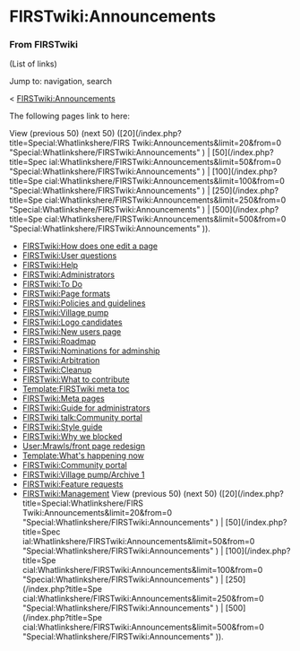 # FIRSTwiki:Announcements

### From FIRSTwiki

(List of links)

Jump to: navigation, search

&lt;
[FIRSTwiki:Announcements](/index.php?title=FIRSTwiki:Announcements&redirect=no
"FIRSTwiki:Announcements" )  

The following pages link to here:

View (previous 50) (next 50) ([20](/index.php?title=Special:Whatlinkshere/FIRS
Twiki:Announcements&limit=20&from=0
"Special:Whatlinkshere/FIRSTwiki:Announcements" ) | [50](/index.php?title=Spec
ial:Whatlinkshere/FIRSTwiki:Announcements&limit=50&from=0
"Special:Whatlinkshere/FIRSTwiki:Announcements" ) | [100](/index.php?title=Spe
cial:Whatlinkshere/FIRSTwiki:Announcements&limit=100&from=0
"Special:Whatlinkshere/FIRSTwiki:Announcements" ) | [250](/index.php?title=Spe
cial:Whatlinkshere/FIRSTwiki:Announcements&limit=250&from=0
"Special:Whatlinkshere/FIRSTwiki:Announcements" ) | [500](/index.php?title=Spe
cial:Whatlinkshere/FIRSTwiki:Announcements&limit=500&from=0
"Special:Whatlinkshere/FIRSTwiki:Announcements" )).

  * [FIRSTwiki:How does one edit a page](/index.php/FIRSTwiki:How_does_one_edit_a_page "FIRSTwiki:How does one edit a page" )
  * [FIRSTwiki:User questions](/index.php/FIRSTwiki:User_questions "FIRSTwiki:User questions" )
  * [FIRSTwiki:Help](/index.php/FIRSTwiki:Help "FIRSTwiki:Help" )
  * [FIRSTwiki:Administrators](/index.php/FIRSTwiki:Administrators "FIRSTwiki:Administrators" )
  * [FIRSTwiki:To Do](/index.php/FIRSTwiki:To_Do "FIRSTwiki:To Do" )
  * [FIRSTwiki:Page formats](/index.php/FIRSTwiki:Page_formats "FIRSTwiki:Page formats" )
  * [FIRSTwiki:Policies and guidelines](/index.php/FIRSTwiki:Policies_and_guidelines "FIRSTwiki:Policies and guidelines" )
  * [FIRSTwiki:Village pump](/index.php/FIRSTwiki:Village_pump "FIRSTwiki:Village pump" )
  * [FIRSTwiki:Logo candidates](/index.php/FIRSTwiki:Logo_candidates "FIRSTwiki:Logo candidates" )
  * [FIRSTwiki:New users page](/index.php/FIRSTwiki:New_users_page "FIRSTwiki:New users page" )
  * [FIRSTwiki:Roadmap](/index.php/FIRSTwiki:Roadmap "FIRSTwiki:Roadmap" )
  * [FIRSTwiki:Nominations for adminship](/index.php/FIRSTwiki:Nominations_for_adminship "FIRSTwiki:Nominations for adminship" )
  * [FIRSTwiki:Arbitration](/index.php/FIRSTwiki:Arbitration "FIRSTwiki:Arbitration" )
  * [FIRSTwiki:Cleanup](/index.php/FIRSTwiki:Cleanup "FIRSTwiki:Cleanup" )
  * [FIRSTwiki:What to contribute](/index.php/FIRSTwiki:What_to_contribute "FIRSTwiki:What to contribute" )
  * [Template:FIRSTwiki meta toc](/index.php/Template:FIRSTwiki_meta_toc "Template:FIRSTwiki meta toc" )
  * [FIRSTwiki:Meta pages](/index.php/FIRSTwiki:Meta_pages "FIRSTwiki:Meta pages" )
  * [FIRSTwiki:Guide for administrators](/index.php/FIRSTwiki:Guide_for_administrators "FIRSTwiki:Guide for administrators" )
  * [FIRSTwiki talk:Community portal](/index.php/FIRSTwiki_talk:Community_portal "FIRSTwiki talk:Community portal" )
  * [FIRSTwiki:Style guide](/index.php/FIRSTwiki:Style_guide "FIRSTwiki:Style guide" )
  * [FIRSTwiki:Why we blocked](/index.php/FIRSTwiki:Why_we_blocked "FIRSTwiki:Why we blocked" )
  * [User:Mrawls/front page redesign](/index.php/User:Mrawls/front_page_redesign "User:Mrawls/front page redesign" )
  * [Template:What's happening now](/index.php/Template:What%27s_happening_now "Template:What's happening now" )
  * [FIRSTwiki:Community portal](/index.php/FIRSTwiki:Community_portal "FIRSTwiki:Community portal" )
  * [FIRSTwiki:Village pump/Archive 1](/index.php/FIRSTwiki:Village_pump/Archive_1 "FIRSTwiki:Village pump/Archive 1" )
  * [FIRSTwiki:Feature requests](/index.php/FIRSTwiki:Feature_requests "FIRSTwiki:Feature requests" )
  * [FIRSTwiki:Management](/index.php/FIRSTwiki:Management "FIRSTwiki:Management" )
View (previous 50) (next 50) ([20](/index.php?title=Special:Whatlinkshere/FIRS
Twiki:Announcements&limit=20&from=0
"Special:Whatlinkshere/FIRSTwiki:Announcements" ) | [50](/index.php?title=Spec
ial:Whatlinkshere/FIRSTwiki:Announcements&limit=50&from=0
"Special:Whatlinkshere/FIRSTwiki:Announcements" ) | [100](/index.php?title=Spe
cial:Whatlinkshere/FIRSTwiki:Announcements&limit=100&from=0
"Special:Whatlinkshere/FIRSTwiki:Announcements" ) | [250](/index.php?title=Spe
cial:Whatlinkshere/FIRSTwiki:Announcements&limit=250&from=0
"Special:Whatlinkshere/FIRSTwiki:Announcements" ) | [500](/index.php?title=Spe
cial:Whatlinkshere/FIRSTwiki:Announcements&limit=500&from=0
"Special:Whatlinkshere/FIRSTwiki:Announcements" )).

